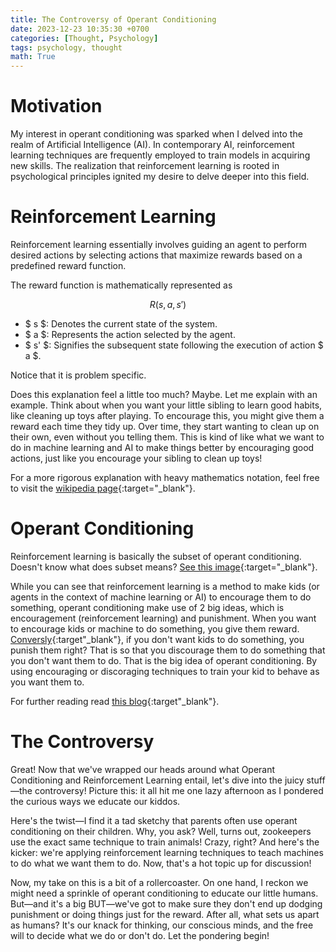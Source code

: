 ```yaml
---
title: The Controversy of Operant Conditioning
date: 2023-12-23 10:35:30 +0700
categories: [Thought, Psychology]
tags: psychology, thought
math: True
---
```


# Motivation

My interest in operant conditioning was sparked when I delved into the realm of Artificial Intelligence (AI). In contemporary AI, reinforcement learning techniques are frequently employed to train models in acquiring new skills. The realization that reinforcement learning is rooted in psychological principles ignited my desire to delve deeper into this field.

# Reinforcement Learning

Reinforcement learning essentially involves guiding an agent to perform desired actions by selecting actions that maximize rewards based on a predefined reward function.

The reward function is mathematically represented as

$$ R(s, a, s') $$

- $ s $: Denotes the current state of the system.
- $ a $: Represents the action selected by the agent.
- $ s' $: Signifies the subsequent state following the execution of action $ a $.

Notice that it is problem specific.

Does this explanation feel a little too much? Maybe. Let me explain with an example. Think about when you want your little sibling to learn good habits, like cleaning up toys after playing. To encourage this, you might give them a reward each time they tidy up. Over time, they start wanting to clean up on their own, even without you telling them. This is kind of like what we want to do in machine learning and AI to make things better by encouraging good actions, just like you encourage your sibling to clean up toys!

For a more rigorous explanation with heavy mathematics notation, feel free to visit the [wikipedia page](https://en.wikipedia.org/wiki/Reinforcement_learning){:target="\_blank"}.

# Operant Conditioning

Reinforcement learning is basically the subset of operant conditioning. Doesn't know what does subset means? [See this image](https://www.math.uri.edu/~tsharland/PastTeaching/MTH307F16/subset.png){:target="\_blank"}.

While you can see that reinforcement learning is a method to make kids (or agents in the context of machine learning or AI) to encourage them to do something, operant conditioning make use of 2 big ideas, which is encouragement (reinforcement learning) and punishment. When you want to encourage kids or machine to do something, you give them reward. [Conversly](https://dictionary.cambridge.org/dictionary/english/conversely){:target"\_blank"}, if you don't want kids to do something, you punish them right? That is so that you discourage them to do something that you don't want them to do. That is the big idea of operant conditioning. By using encouraging or discoraging techniques to train your kid to behave as you want them to.

For further reading read [this blog](https://www.verywellmind.com/operant-conditioning-a2-2794863){:target"\_blank"}.

# The Controversy

Great! Now that we've wrapped our heads around what Operant Conditioning and Reinforcement Learning entail, let's dive into the juicy stuff—the controversy! Picture this: it all hit me one lazy afternoon as I pondered the curious ways we educate our kiddos.

Here's the twist—I find it a tad sketchy that parents often use operant conditioning on their children. Why, you ask? Well, turns out, zookeepers use the exact same technique to train animals! Crazy, right? And here's the kicker: we're applying reinforcement learning techniques to teach machines to do what we want them to do. Now, that's a hot topic up for discussion!

Now, my take on this is a bit of a rollercoaster. On one hand, I reckon we might need a sprinkle of operant conditioning to educate our little humans. But—and it's a big BUT—we've got to make sure they don't end up dodging punishment or doing things just for the reward. After all, what sets us apart as humans? It's our knack for thinking, our conscious minds, and the free will to decide what we do or don't do. Let the pondering begin!